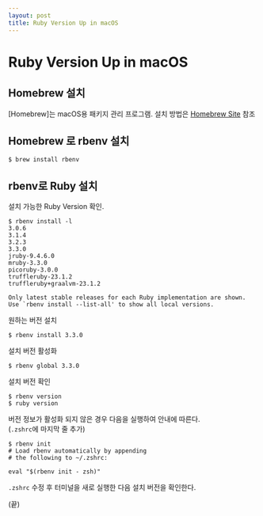 ```yaml
---
layout: post
title: Ruby Version Up in macOS
---
```

# Ruby Version Up in macOS
## Homebrew 설치
[Homebrew]는 macOS용 패키지 관리 프로그램.
설치 방법은 [Homebrew Site](https://brew.sh/) 참조

## Homebrew 로 rbenv 설치
```shell
$ brew install rbenv
```

## rbenv로 Ruby 설치
설치 가능한 Ruby Version 확인.
```shell
$ rbenv install -l
3.0.6
3.1.4
3.2.3
3.3.0
jruby-9.4.6.0
mruby-3.3.0
picoruby-3.0.0
truffleruby-23.1.2
truffleruby+graalvm-23.1.2

Only latest stable releases for each Ruby implementation are shown.
Use `rbenv install --list-all' to show all local versions.
```
원하는 버전 설치
```shell
$ rbenv install 3.3.0
```
설치 버전 활성화
```shell
$ rbenv global 3.3.0
```
설치 버전 확인
```shell
$ rbenv version 
$ ruby version 
```
버전 정보가 활성화 되지 않은 경우 다음을 실행하여 안내에 따른다.  
(`.zshrc`에 마지막 줄 추가)
```shell
$ rbenv init
# Load rbenv automatically by appending
# the following to ~/.zshrc:

eval "$(rbenv init - zsh)"
```
`.zshrc` 수정 후 터미널을 새로 실행한 다음 설치 버전을 확인한다.

(끝)
